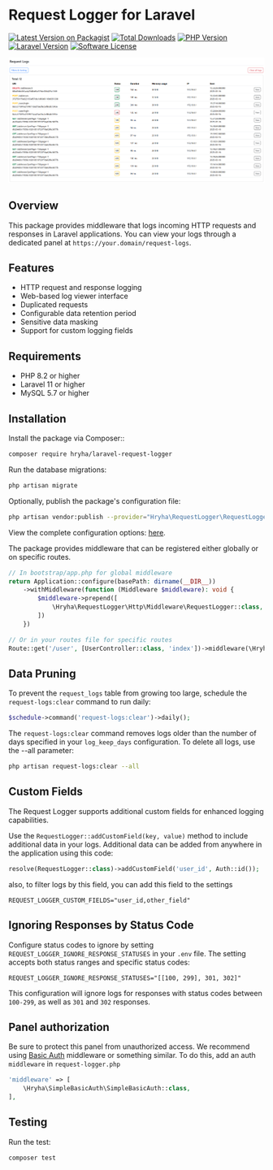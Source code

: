 # Request Logger for Laravel
[![Latest Version on Packagist](https://img.shields.io/packagist/v/hryha/laravel-request-logger.svg)](https://packagist.org/packages/hryha/laravel-request-logger)
[![Total Downloads](https://img.shields.io/packagist/dt/hryha/laravel-request-logger.svg)](https://packagist.org/packages/hryha/laravel-request-logger)
[![PHP Version](https://img.shields.io/badge/PHP-8.2%2B-blue)](https://www.php.net/)
[![Laravel Version](https://img.shields.io/badge/Laravel-11%2B-brightgreen)](https://laravel.com/)
[![Software License](https://img.shields.io/badge/license-MIT-brightgreen.svg)](LICENSE.md)

![Laravel request logger](assets/demo.png)

## Overview

This package provides middleware that logs incoming HTTP requests and responses in Laravel applications.
You can view your logs through a dedicated panel at `https://your.domain/request-logs`.

## Features

- HTTP request and response logging
- Web-based log viewer interface
- Duplicated requests
- Configurable data retention period
- Sensitive data masking
- Support for custom logging fields

## Requirements

- PHP 8.2 or higher
- Laravel 11 or higher
- MySQL 5.7 or higher

## Installation

Install the package via Composer::

```bash
composer require hryha/laravel-request-logger
```

Run the database migrations:

```php
php artisan migrate
```

Optionally, publish the package's configuration file:

```bash
php artisan vendor:publish --provider="Hryha\RequestLogger\RequestLoggerServiceProvider" 
```

View the complete configuration options: [here](config/request-logger.php).

The package provides middleware that can be registered either globally or on specific routes.

```php
// In bootstrap/app.php for global middleware
return Application::configure(basePath: dirname(__DIR__))
    ->withMiddleware(function (Middleware $middleware): void {
        $middleware->prepend([
            \Hryha\RequestLogger\Http\Middleware\RequestLogger::class,
        ])
    })
```

```php
// Or in your routes file for specific routes
Route::get('/user', [UserController::class, 'index'])->middleware(\Hryha\RequestLogger\Http\Middleware\RequestLogger::class);
```

## Data Pruning

To prevent the `request_logs` table from growing too large, schedule the `request-logs:clear` command to run daily:

```php
$schedule->command('request-logs:clear')->daily();
```

The `request-logs:clear` command removes logs older than the number of days specified in your `log_keep_days`
configuration.
To delete all logs, use the --all parameter:

```bash
php artisan request-logs:clear --all
```

## Custom Fields

The Request Logger supports additional custom fields for enhanced logging capabilities.

Use the `RequestLogger::addCustomField(key, value)` method to include additional data in your logs.
Additional data can be added from anywhere in the application using this code:

```php
resolve(RequestLogger::class)->addCustomField('user_id', Auth::id());
```
also, to filter logs by this field, you can add this field to the settings

```dotenv
REQUEST_LOGGER_CUSTOM_FIELDS="user_id,other_field"
```

## Ignoring Responses by Status Code

Configure status codes to ignore by setting `REQUEST_LOGGER_IGNORE_RESPONSE_STATUSES` in your `.env` file.
The setting accepts both status ranges and specific status codes:

```dotenv
REQUEST_LOGGER_IGNORE_RESPONSE_STATUSES="[[100, 299], 301, 302]"
```

This configuration will ignore logs for responses with status codes between `100-299`, as well as `301` and `302`
responses.

## Panel authorization

Be sure to protect this panel from unauthorized access. We recommend using [Basic Auth](https://github.com/vaniok010/laravel-simple-basic-auth) middleware or something similar.
To do this, add an auth `middleware` in `request-logger.php`

``` php
'middleware' => [
    \Hryha\SimpleBasicAuth\SimpleBasicAuth::class,
],
```

## Testing

Run the test:

``` bash
composer test
```
